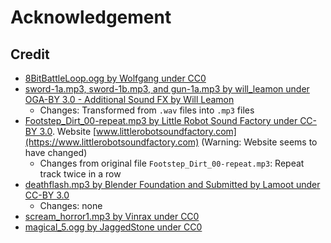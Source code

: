 # Acknowledgement

## Credit

- [8BitBattleLoop.ogg by Wolfgang under CC0](https://opengameart.org/content/8-bit-battle-loop)
- [sword-1a.mp3, sword-1b.mp3, and gun-1a.mp3 by will_leamon under OGA-BY 3.0 - Additional Sound FX by Will Leamon](https://opengameart.org/content/fleshy-fight-sounds)
  - Changes: Transformed from `.wav` files into `.mp3` files
- [Footstep_Dirt_00-repeat.mp3 by Little Robot Sound Factory under CC-BY 3.0](https://opengameart.org/content/fantasy-sound-effects-library). Website [www.littlerobotsoundfactory.com](https://www.littlerobotsoundfactory.com) (Warning: Website seems to have changed)
  - Changes from original file `Footstep_Dirt_00-repeat.mp3`: Repeat track twice in a row
- [deathflash.mp3 by Blender Foundation and Submitted by Lamoot under CC-BY 3.0](https://opengameart.org/content/big-explosion)
  - Changes: none
- [scream_horror1.mp3 by Vinrax under CC0](https://opengameart.org/content/horror-scream1)
- [magical_5.ogg by JaggedStone under CC0](https://opengameart.org/content/magic-spell-sfx)
